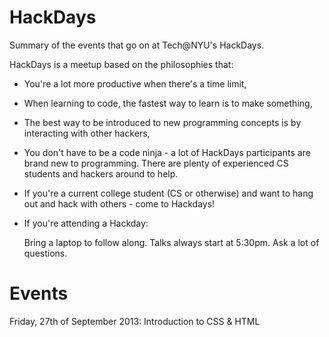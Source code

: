 HackDays
========

Summary of the events that go on at Tech@NYU's HackDays. 

HackDays is a meetup based on the philosophies that:

- You're a lot more productive when there's a time limit,
- When learning to code, the fastest way to learn is to make something,
- The best way to be introduced to new programming concepts is by interacting with other hackers,
- You don't have to be a code ninja - a lot of HackDays participants are brand new to programming. There are plenty of experienced CS students and hackers around to help.

- If you're a current college student (CS or otherwise) and want to hang out and hack with others - come to Hackdays!

- If you're attending a Hackday:

    Bring a laptop to follow along.
    Talks always start at 5:30pm.
    Ask a lot of questions.

Events
========

Friday, 27th of September 2013: Introduction to CSS & HTML
